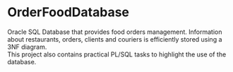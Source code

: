 # OrderFoodDatabase

Oracle SQL Database that provides food orders management. Information about restaurants, orders, clients and couriers is efficiently stored using a 3NF diagram.\
This project also contains practical PL/SQL tasks to highlight the use of the database.
